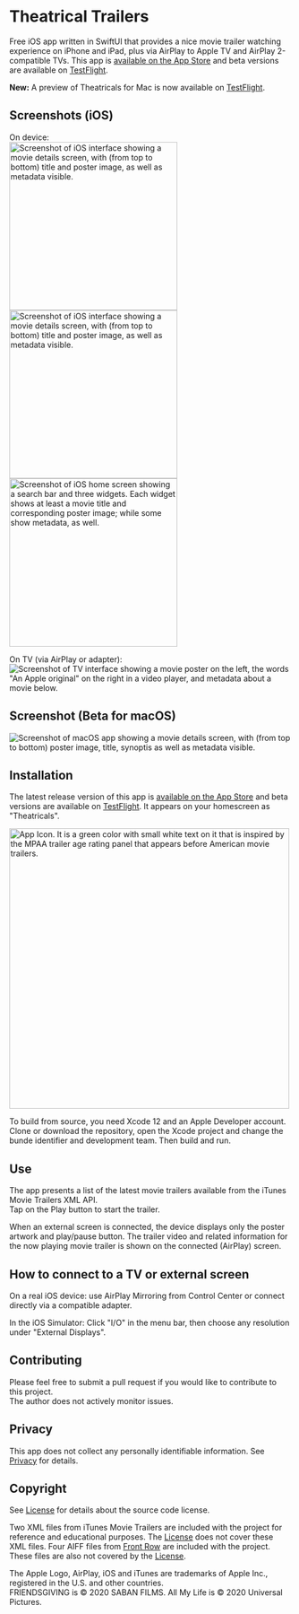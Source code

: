 # Theatrical Trailers
Free iOS app written in SwiftUI that provides a nice movie trailer watching experience on iPhone and iPad, plus via AirPlay to Apple TV and AirPlay 2-compatible TVs. This app is [available on the App Store](https://apps.apple.com/app/id1534845010) and beta versions are available on [TestFlight](https://testflight.apple.com/join/Wnlesgzr).

**New:** A preview of Theatricals for Mac is now available on [TestFlight](https://testflight.apple.com/join/2XJmjp1A).  

## Screenshots (iOS)

On device:  
<img src="https://github.com/conath/TheatricalMovieTrailers/blob/main/Theatricals-CoverFlow.jpg?raw=true" alt="Screenshot of iOS interface showing a movie details screen, with (from top to bottom) title and poster image, as well as metadata visible." width="300"/>
<img src="https://github.com/conath/TheatricalMovieTrailers/blob/main/Theatricals-Search.jpg?raw=true" alt="Screenshot of iOS interface showing a movie details screen, with (from top to bottom) title and poster image, as well as metadata visible." width="300"/>
<img src="https://github.com/conath/TheatricalMovieTrailers/blob/main/Theatricals-Widgets.jpg?raw=true" alt="Screenshot of iOS home screen showing a search bar and three widgets. Each widget shows at least a movie title and corresponding poster image; while some show metadata, as well." width="300"/>

On TV (via AirPlay or adapter):  
![Screenshot of TV interface showing a movie poster on the left, the words "An Apple original" on the right in a video player, and metadata about a movie below.](Theatricals-AirPlay.jpg)

## Screenshot (Beta for macOS)

<img src="https://github.com/conath/TheatricalMovieTrailers/blob/main/Theatricals-Mac-Beta.jpg?raw=true" alt="Screenshot of macOS app showing a movie details screen, with (from top to bottom) poster image, title, synoptis as well as metadata visible."/>

## Installation

The latest release version of this app is [available on the App Store](https://apps.apple.com/app/id1534845010) and beta versions are available on [TestFlight](https://testflight.apple.com/join/Wnlesgzr). It appears on your homescreen as "Theatricals".  


<img src="https://github.com/conath/TheatricalMovieTrailers/blob/main/TheatricalTrailersIcon.png?raw=true" alt="App Icon. It is a green color with small white text on it that is inspired by the MPAA trailer age rating panel that appears before American movie trailers." width="500"/>

To build from source, you need Xcode 12 and an Apple Developer account. Clone or download the repository, open the Xcode project and change the bunde identifier and development team. Then build and run.

## Use

The app presents a list of the latest movie trailers available from the iTunes Movie Trailers XML API.  
Tap on the Play button to start the trailer.

When an external screen is connected, the device displays only the poster artwork and play/pause button. The trailer video and related information for the now playing movie trailer is shown on the connected (AirPlay) screen.

## How to connect to a TV or external screen

On a real iOS device: use AirPlay Mirroring from Control Center or connect directly via a compatible adapter.

In the iOS Simulator: Click "I/O" in the menu bar, then choose any resolution under "External Displays".

## Contributing

Please feel free to submit a pull request if you would like to contribute to this project.   
The author does not actively monitor issues.  

## Privacy

This app does not collect any personally identifiable information. See [Privacy](Privacy.md) for details.

## Copyright

See [License](LICENSE) for details about the source code license.

Two XML files from iTunes Movie Trailers are included with the project for reference and educational purposes. The [License](LICENSE) does not cover these XML files.
Four AIFF files from [Front Row](https://en.wikipedia.org/wiki/Front_Row_(software)) are included with the project. These files are also not covered by the [License](LICENSE).

The Apple Logo, AirPlay, iOS and iTunes are trademarks of Apple Inc., registered in the U.S. and other countries.  
FRIENDSGIVING is © 2020 SABAN FILMS.
All My Life is © 2020 Universal Pictures.
